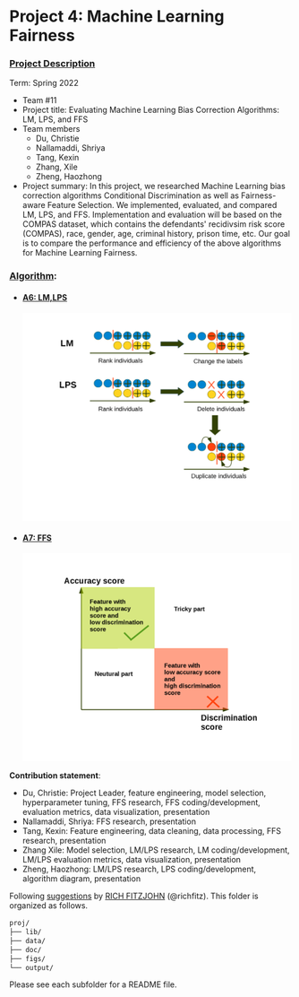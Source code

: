 # Project 4: Machine Learning Fairness

### [Project Description](doc/project4_desc.md)

Term: Spring 2022

+ Team #11
+ Project title: Evaluating Machine Learning Bias Correction Algorithms: LM, LPS, and FFS
+ Team members
	+ Du, Christie
	+ Nallamaddi, Shriya
	+ Tang, Kexin
	+ Zhang, Xile
	+ Zheng, Haozhong
+ Project summary: In this project, we researched Machine Learning bias correction algorithms Conditional Discrimination as well as Fairness-aware Feature Selection. We implemented, evaluated, and compared LM, LPS, and FFS. Implementation and evaluation will be based on the COMPAS dataset, which contains the defendants' recidivsim risk score (COMPAS), race, gender, age, criminal history, prison time, etc. Our goal is to compare the performance and efficiency of the above algorithms for Machine Learning Fairness.

### [Algorithm](doc/):
+ #### [A6: LM,LPS](doc/LM%2BLPS_model.ipynb)
	![screenshot](figs/LM_LPS.png)
	
+ #### [A7: FFS](doc/FFS.ipynb)
	![screenshot](figs/FFS.png)
	
**Contribution statement**:
+ Du, Christie: Project Leader, feature engineering, model selection, hyperparameter tuning, FFS research, FFS coding/development, evaluation metrics, data visualization, presentation
+ Nallamaddi, Shriya: FFS research, presentation
+ Tang, Kexin: Feature engineering, data cleaning, data processing, FFS research, presentation
+ Zhang Xile: Model selection, LM/LPS research, LM coding/development, LM/LPS evaluation metrics, data visualization, presentation
+ Zheng, Haozhong: LM/LPS research, LPS coding/development, algorithm diagram, presentation

Following [suggestions](http://nicercode.github.io/blog/2013-04-05-projects/) by [RICH FITZJOHN](http://nicercode.github.io/about/#Team) (@richfitz). This folder is organized as follows.

```
proj/
├── lib/
├── data/
├── doc/
├── figs/
└── output/
```

Please see each subfolder for a README file.
